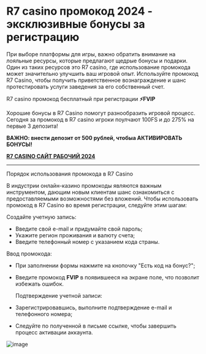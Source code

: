 # R7 casino промокод 2024 - эксклюзивные бонусы за регистрацию

При выборе платформы для игры, важно обратить внимание на лояльные ресурсы, которые предлагают щедрые бонусы и подарки. Один из таких ресурсов это R7 casino, где использование промокода может значительно улучшить ваш игровой опыт. Используйте промокод R7 Casino, чтобы получить приветственное вознаграждение и шанс протестировать услуги заведения за его собственный счет.

R7 casino промокод бесплатный при регистрации **⚡️FVIP**

Хорошие бонусы в R7 Casino помогут разнообразить игровой процесс. Сегодня за промокод в R7 casino игроки поулчают 100FS и до 275% на первые 3 депозита!

**ВАЖНО: внести депозит от 500 рублей, чтобыа АКТИВИРОВАТЬ БОНУСЫ!**

**[R7 CASINO САЙТ РАБОЧИЙ 2024](https://linkcasino.ru/r7_casino)**

___________________________________________________________________

Порядок использования промокода в R7 Casino

В индустрии онлайн-казино промокоды являются важным инструментом, дающим новым клиентам шанс ознакомиться с предоставляемыми возможностями без вложений. Чтобы использовать промокод в R7 Casino во время регистрации, следуйте этим шагам:

Создайте учетную запись:

- Введите свой e-mail и придумайте свой пароль;
- Укажите регион проживания и валюту счета;
- Введите телефонный номер с указанием кода страны.

  
Ввод промокода:

- При заполнении формы нажмите на кнопочку "Есть код на бонус?";
- Введите промокод **FVIP** в появившееся на экране поле, что позволит избежать ошибок.


  Подтверждение учетной записи:

- Зарегистрировавшись, выполните подтверждение e-mail и телефонного номера;
- Следуйте по полученной в письме ссылке, чтобы завершить процесс активации аккаунта.


![image](https://github.com/user-attachments/assets/336c16cf-dd3f-4dad-bcf0-24593b832507)
